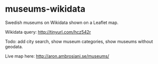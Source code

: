 # museums-wikidata
Swedish museums on Wikidata shown on a Leaflet map.

Wikidata query: http://tinyurl.com/hcz542r

Todo: add city search, show museum categories, show museums without geodata.

Live map here: http://aron.ambrosiani.se/museums/

